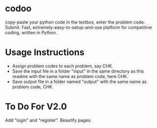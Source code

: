 codoo
=====

copy-paste your python code in the textbox, enter the problem code. Submit.
Fast, extremely-easy-to-setup-and-use platform for competitive coding, written in Python.

Usage Instructions
==================
* Assign problem codes to each problem, say CHK.
* Save the input file in a folder "input" in the same directory as this readme with the same name as problem code, here CHK.
* Save output file in a folder named "output" with the same name as problem code, CHK.

To Do For V2.0
========
Add "login" and "register".
Beautify pages.
